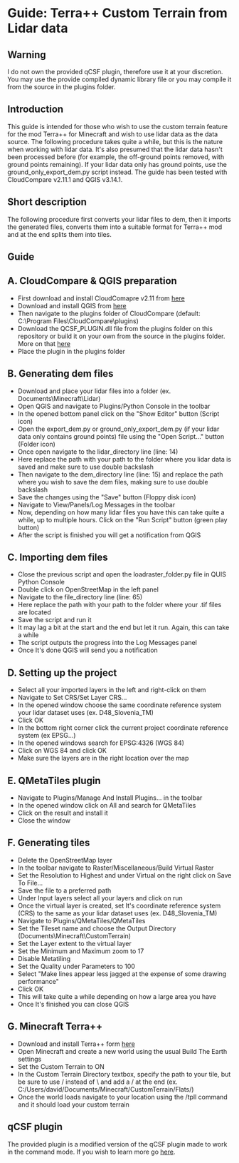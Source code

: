 Guide: Terra++ Custom Terrain from Lidar data
=============================================

Warning
-------
I do not own the provided qCSF plugin, therefore use it at your discretion. You may use the provide compiled dynamic library file or you may compile it from the source in the plugins folder.

Introduction
------------

This guide is intended for those who wish to use the custom terrain feature for the mod Terra++ for Minecraft and wish to use lidar data as the data source. The following procedure takes quite a while, but this is the nature when working with lidar data. It's also presumed that the lidar data hasn't been processed before (for example, the off-ground points removed, with ground points remaining). If your lidar data only has ground points, use the ground_only_export_dem.py script instead. The guide has been tested with CloudCompare v2.11.1 and QGIS v3.14.1.

Short description
-----------------

The following procedure first converts your lidar files to dem, then it imports the generated files, converts them into a suitable format for Terra++ mod and at the end splits them into tiles.

Guide
-----

A. CloudCompare & QGIS preparation
----------------------------------

- First download and install CloudComapre v2.11 from [here](https://www.danielgm.net/cc)
- Download and install QGIS from [here]()
- Then navigate to the plugins folder of CloudCompare (default: C:\Program Files\CloudCompare\plugins)
- Download the QCSF_PLUGIN.dll file from the plugins folder on this repository or build it on your own from the source in the plugins folder. More on that [here](https://github.com/CloudCompare/CloudCompare)
- Place the plugin in the plugins folder

B. Generating dem files
-----------------------
- Download and place your lidar files into a folder (ex. Documents\Minecraft\Lidar)
- Open QGIS and navigate to Plugins/Python Console in the toolbar
- In the opened bottom panel click on the "Show Editor" button (Script icon)
- Open the export_dem.py or ground_only_export_dem.py (if your lidar data only contains ground points) file using the "Open Script..." button (Folder icon)
- Once open navigate to the lidar_directory line (line: 14)
- Here replace the path with your path to the folder where you lidar data is saved and make sure to use double backslash
- Then navigate to the dem_directory line (line: 15) and replace the path where you wish to save the dem files, making sure to use double backslash
- Save the changes using the "Save" button (Floppy disk icon)
- Navigate to View/Panels/Log Messages in the toolbar
- Now, depending on how many lidar files you have this can take quite a while, up to multiple hours. Click on the "Run Script" button (green play button)
- After the script is finished you will get a notification from QGIS

C. Importing dem files
----------------------
- Close the previous script and open the loadraster_folder.py file in QUIS Python Console
- Double click on OpenStreetMap in the left panel
- Navigate to the file_directory line (line: 65)
- Here replace the path with your path to the folder where your .tif files are located
- Save the script and run it
- It may lag a bit at the start and the end but let it run. Again, this can take a while
- The script outputs the progress into the Log Messages panel
- Once It's done QGIS will send you a notification

D. Setting up the project
-------------------------
- Select all your imported layers in the left and right-click on them
- Navigate to Set CRS/Set Layer CRS...
- In the opened window choose the same coordinate reference system your lidar dataset uses (ex. D48_Slovenia_TM)
- Click OK
- In the bottom right corner click the current project coordinate reference system (ex EPSG...)
- In the opened windows search for EPSG:4326 (WGS 84)
- Click on WGS 84 and click OK
- Make sure the layers are in the right location over the map

E. QMetaTiles plugin
--------------------
- Navigate to Plugins/Manage And Install Plugins... in the toolbar
- In the opened window click on All and search for QMetaTiles
- Click on the result and install it
- Close the window

F. Generating tiles
-------------------
- Delete the OpenStreetMap layer
- In the toolbar navigate to Raster/Miscellaneous/Build Virtual Raster
- Set the Resolution to Highest and under Virtual on the right click on Save To File...
- Save the file to a preferred path
- Under Input layers select all your layers and click on run
- Once the virtual layer is created, set It's coordinate reference system (CRS) to the same as your lidar dataset uses (ex. D48_Slovenia_TM)
- Navigate to Plugins/QMetaTiles/QMetaTiles
- Set the Tileset name and choose the Output Directory (Documents\Minecraft\CustomTerrain)
- Set the Layer extent to the virtual layer
- Set the Minimum and Maximum zoom to 17
- Disable Metatiling
- Set the Quality under Parameters to 100
- Select "Make lines appear less jagged at the expense of some drawing performance"
- Click OK
- This will take quite a while depending on how a large area you have
- Once It's finished you can close QGIS

G. Minecraft Terra++
--------------------
- Download and install Terra++ form [here](https://github.com/bitbyte2015/terraplusplus/releases)
- Open Minecraft and create a new world using the usual Build The Earth settings
- Set the Custom Terrain to ON
- In the Custom Terrain Directory textbox, specify the path to your tile, but be sure to use / instead of \ and add a / at the end (ex. C:/Users/david/Documents/Minecraft/CustomTerrain/Flats/)
- Once the world loads navigate to your location using the /tpll command and it should load your custom terrain

qCSF plugin
-----------

The provided plugin is a modified version of the qCSF plugin made to work in the command mode. If you wish to learn more go [here](https://github.com/DavixDevelop/TerraLidar/tree/master/qCSF).